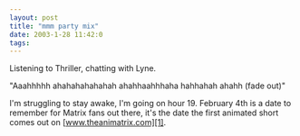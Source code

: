```yaml
---
layout: post
title: "mmm party mix"
date: 2003-1-28 11:42:0
tags: 
---
```


Listening to Thriller, chatting with Lyne.





"Aaahhhhh ahahahahahahah ahahhaahhhaha hahhahah ahahh (fade out)"





I'm struggling to stay awake, I'm going on hour 19. February 4th is a date to remember for Matrix fans out there, it's the date the first animated short comes out on [www.theanimatrix.com][1].






   [1]: http://www.theanimatrix.com/
